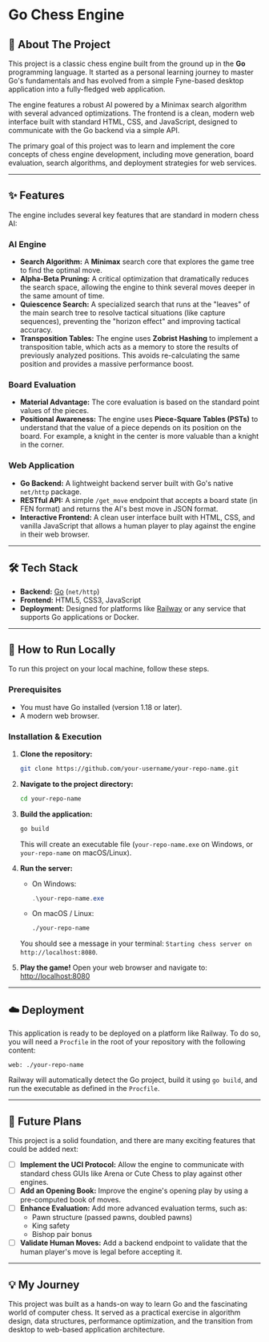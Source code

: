 # Go Chess Engine

## 📖 About The Project

This project is a classic chess engine built from the ground up in the **Go** programming language. It started as a personal learning journey to master Go's fundamentals and has evolved from a simple Fyne-based desktop application into a fully-fledged web application.

The engine features a robust AI powered by a Minimax search algorithm with several advanced optimizations. The frontend is a clean, modern web interface built with standard HTML, CSS, and JavaScript, designed to communicate with the Go backend via a simple API.

The primary goal of this project was to learn and implement the core concepts of chess engine development, including move generation, board evaluation, search algorithms, and deployment strategies for web services.

---

## ✨ Features

The engine includes several key features that are standard in modern chess AI:

### AI Engine
*   **Search Algorithm:** A **Minimax** search core that explores the game tree to find the optimal move.
*   **Alpha-Beta Pruning:** A critical optimization that dramatically reduces the search space, allowing the engine to think several moves deeper in the same amount of time.
*   **Quiescence Search:** A specialized search that runs at the "leaves" of the main search tree to resolve tactical situations (like capture sequences), preventing the "horizon effect" and improving tactical accuracy.
*   **Transposition Tables:** The engine uses **Zobrist Hashing** to implement a transposition table, which acts as a memory to store the results of previously analyzed positions. This avoids re-calculating the same position and provides a massive performance boost.

### Board Evaluation
*   **Material Advantage:** The core evaluation is based on the standard point values of the pieces.
*   **Positional Awareness:** The engine uses **Piece-Square Tables (PSTs)** to understand that the value of a piece depends on its position on the board. For example, a knight in the center is more valuable than a knight in the corner.

### Web Application
*   **Go Backend:** A lightweight backend server built with Go's native `net/http` package.
*   **RESTful API:** A simple `/get_move` endpoint that accepts a board state (in FEN format) and returns the AI's best move in JSON format.
*   **Interactive Frontend:** A clean user interface built with HTML, CSS, and vanilla JavaScript that allows a human player to play against the engine in their web browser.

---

## 🛠️ Tech Stack

*   **Backend:** [Go](https://golang.org/) (`net/http`)
*   **Frontend:** HTML5, CSS3, JavaScript
*   **Deployment:** Designed for platforms like [Railway](https://railway.app/) or any service that supports Go applications or Docker.

---

## 🚀 How to Run Locally

To run this project on your local machine, follow these steps.

### Prerequisites
*   You must have Go installed (version 1.18 or later).
*   A modern web browser.

### Installation & Execution
1.  **Clone the repository:**
    ```bash
    git clone https://github.com/your-username/your-repo-name.git
    ```
2.  **Navigate to the project directory:**
    ```bash
    cd your-repo-name
    ```
3.  **Build the application:**
    ```bash
    go build
    ```
    This will create an executable file (`your-repo-name.exe` on Windows, or `your-repo-name` on macOS/Linux).

4.  **Run the server:**
    *   On Windows:
        ```powershell
        .\your-repo-name.exe
        ```
    *   On macOS / Linux:
        ```bash
        ./your-repo-name
        ```
    You should see a message in your terminal: `Starting chess server on http://localhost:8080`.

5.  **Play the game!**
    Open your web browser and navigate to:
    [http://localhost:8080](http://localhost:8080)

---

## ☁️ Deployment

This application is ready to be deployed on a platform like Railway. To do so, you will need a `Procfile` in the root of your repository with the following content:

```
web: ./your-repo-name
```
Railway will automatically detect the Go project, build it using `go build`, and run the executable as defined in the `Procfile`.

---

## 🔮 Future Plans

This project is a solid foundation, and there are many exciting features that could be added next:

*   [ ] **Implement the UCI Protocol:** Allow the engine to communicate with standard chess GUIs like Arena or Cute Chess to play against other engines.
*   [ ] **Add an Opening Book:** Improve the engine's opening play by using a pre-computed book of moves.
*   [ ] **Enhance Evaluation:** Add more advanced evaluation terms, such as:
    *   Pawn structure (passed pawns, doubled pawns)
    *   King safety
    *   Bishop pair bonus
*   [ ] **Validate Human Moves:** Add a backend endpoint to validate that the human player's move is legal before accepting it.

---

## 💡 My Journey

This project was built as a hands-on way to learn Go and the fascinating world of computer chess. It served as a practical exercise in algorithm design, data structures, performance optimization, and the transition from desktop to web-based application architecture.
